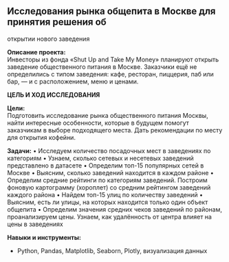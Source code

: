 ﻿## Исследования рынка общепита в Москве для принятия решения об
открытии нового заведения

**Описание проекта:**\
Инвесторы из фонда «Shut Up and Take My Money» планируют открыть заведение общественного питания в Москве.
Заказчики ещё не определились с типом заведения: кафе, ресторан, пиццерия, паб или бар, — и с расположением, меню и ценами.

**ЦЕЛЬ И ХОД ИССЛЕДОВАНИЯ**

**Цели:**\
Подготовить исследование рынка общественного питания Москвы, найти интересные особенности, которые в будущем помогут заказчикам в выборе подходящего места. Дать рекомендации по месту для открытия кофейни.

**Задачи:**
• Исследуем количество посадочных мест в заведениях по категориям
• Узнаем, сколько сетевых и несетевых заведений представлено в датасете
• Определим топ-15 популярных сетей в Москве
• Выясним, сколько заведений находится в каждом районе
• Определим средние рейтинги по категориям заведений. Построим фоновую картограмму (хороплет) со средним рейтингом заведений каждого района
• Найдем топ-15 улиц по количеству заведений
• Выясним, есть ли улицы, на которых находится только один объект общепита
• Определим значения средних чеков заведений по районам, проанализируем цены. Узнаем, как удалённость от центра влияет на цены в заведениях

**Навыки и инструменты:**
  - Python, Pandas, Matplotlib, Seaborn, Plotly, визуализация данных
